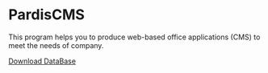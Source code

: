 # PardisCMS
This program helps you to produce web-based office applications (CMS) to meet the needs of company.

<a href="http://hope-tech.ir/PardisDemo.rar">Download DataBase</a>
